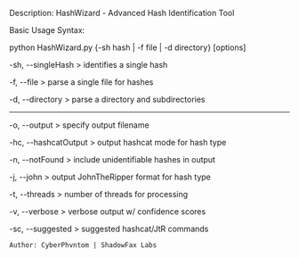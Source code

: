 Description: HashWizard - Advanced Hash Identification Tool

Basic Usage Syntax:

python HashWizard.py {-sh hash | -f file | -d directory} [options] 

-sh, --singleHash > identifies a single hash

-f, --file > parse a single file for hashes

-d, --directory > parse a directory and subdirectories

-------------------------------------------------------------






-o, --output > specify output filename

-hc, --hashcatOutput > output hashcat mode for hash type

-n, --notFound > include unidentifiable hashes in output

-j, --john > output JohnTheRipper format for hash type

-t, --threads > number of threads for processing

-v, --verbose > verbose output w/ confidence scores

-sc, --suggested > suggested hashcat/JtR commands
    
    Author: CyberPhvntom | ShadowFax Labs
